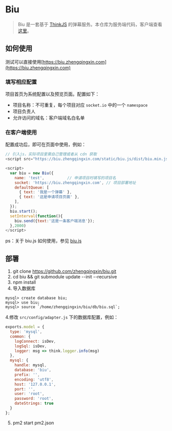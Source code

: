 
# Biu

> Biu 是一套基于 [ThinkJS](http://www.thinkjs.org) 的弹幕服务。本仓库为服务端代码，客户端查看 [这里](https://github.com/zhengqingxin/biu.js)。

## 如何使用
测试可以直接使用[https://biu.zhengqingxin.com](https://biu.zhengqingxin.com)
### 填写相应配置
项目首页为系统配置以及预览页面。配置如下：
* 项目名称：不可重复，每个项目对应 `socket.io` 中的一个 `namespace`
* 项目负责人
* 允许访问的域名：客户端域名白名单

### 在客户端使用
配置成功后，即可在页面中使用，例如：
``` js
// 引入js，实际项目里需自己管理或者从 cdn 获取
<script src="https://biu.zhengqingxin.com/static/biu.js/dist/biu.min.js"></script>

<script>
  var biu = new Biu({
    name: 'test',          // 申请项目时填写的项目名
    socket: 'https://biu.zhengqingxin.com', // 项目部署地址
    defaultQueue: [
      { text: '我是一个弹幕' },
      { text: '这是申请项目页面' },
    ],
  });
  biu.start();
  setInterval(function(){
    biu.send({text:'这是一条客户端消息'});
  },2000)
</script>

```
ps：关于 biu.js 如何使用，参见 [biu.js](https://github.com/zhengqingxin/biu.js)


## 部署

1. git clone https://github.com/zhengqingxin/biu.git
2. cd biu && git submodule update --init --recursive
3. npm install
4. 导入数据库
```
mysql> create database biu;
mysql> use biu;
mysql> source `/home/zhengqingxin/biu/db/biu.sql`;
```
4.修改 `src/config/adapter.js` 下的数据库配置，例如：
```js
exports.model = {
  type: 'mysql',
  common: {
    logConnect: isDev,
    logSql: isDev,
    logger: msg => think.logger.info(msg)
  },
  mysql: {
    handle: mysql,
    database: 'biu',
    prefix: '',
    encoding: 'utf8',
    host: '127.0.0.1',
    port: '',
    user: 'root',
    password: 'root',
    dateStrings: true
  }
};
```
5. pm2 start pm2.json
